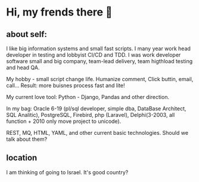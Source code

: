 # Hi, my frends there 👋

## about self:

I like big information systems and small fast scripts. I many year work head developer in testing and lobbyist CI/CD and TDD.
I was work developer software small and big company, team-lead delivery, team higthload testing and head QA.

My hobby - small script change life. Humanize сomment, Click buttin, email, call... Result: more buisnes process fast and lite!

My current love tool: Python - Django, Pandas and other direction.

In my bag: Oracle 6-19 (pl/sql developer, simple dba, DataBase Architect, SQL Analitic), PostgreSQL, Firebird, php (Laravel), Delphi(3-2003, all function + 2010 only move project to unicode).

REST, MQ, HTML, YAML, and other current basic technologies. Should we talk about them?

## location

I am thinking of going to Israel. It's good country?
<!--
**xvlady/xvlady** is a ✨ _special_ ✨ repository because its `README.md` (this file) appears on your GitHub profile.

Here are some ideas to get you started:

- 🔭 I’m currently working on ...
- 🌱 I’m currently learning ...
- 👯 I’m looking to collaborate on ...
- 🤔 I’m looking for help with ...
- 💬 Ask me about ...
- 📫 How to reach me: ...
- 😄 Pronouns: ...
- ⚡ Fun fact: ...
-->
